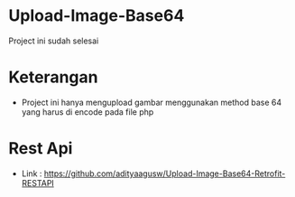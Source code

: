 # Upload-Image-Base64
Project ini sudah selesai 

# Keterangan

- Project ini hanya mengupload gambar menggunakan method base 64 yang harus di encode pada file php

# Rest Api
- Link : https://github.com/adityaagusw/Upload-Image-Base64-Retrofit-RESTAPI
